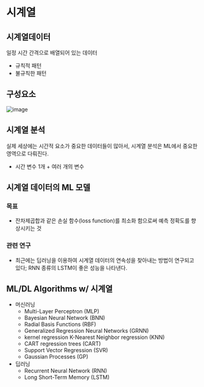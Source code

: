 # 시계열
## 시계열데이터
일정 시간 간격으로 배열되어 있는 데이터
- 규칙적 패턴
- 불규칙한 패턴


## 구성요소
![image](https://user-images.githubusercontent.com/39285147/178138244-ed2e2426-95ca-41de-85fb-ae53cfba8edf.png)

## 시계열 분석
실제 세상에는 시간적 요소가 중요한 데이터들이 많아서, 시계열 분석은 ML에서 중요한 영역으로 다뤄진다.
- 시간 변수 1개 + 여러 개의 변수

## 시계열 데이터의 ML 모델
### 목표
- 잔차제곱합과 같은 손실 함수(loss function)를 최소화 함으로써 예측 정확도를 향상시키는 것

### 관련 연구
- 최근에는 딥러닝을 이용하여 시계열 데이터의 연속성을 찾아내는 방법이 연구되고 있다; RNN 종류의 LSTM이 좋은 성능을 나타낸다.

## ML/DL Algorithms w/ 시계열
- 머신러닝
  - Multi-Layer Perceptron (MLP)
  - Bayesian Neural Network (BNN)
  - Radial Basis Functions (RBF)
  - Generalized Regression Neural Networks (GRNN)
  - kernel regression K-Nearest Neighbor regression (KNN)
  - CART regression trees (CART)
  - Support Vector Regression (SVR)
  - Gaussian Processes (GP)
- 딥러닝
  - Recurrent Neural Network (RNN)
  - Long Short-Term Memory (LSTM)
